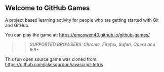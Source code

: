 ## Welcome to GitHub Games

A project based learning activity for people who are getting started with Git and GitHub.

You can play the game at: https://emcowen40.github.io/github-games/

>> _*SUPPORTED BROWSERS*: Chrome, Firefox, Safari, Opera and IE9+_

This fun open source game was cloned from: https://github.com/jakesgordon/javascript-tetris
